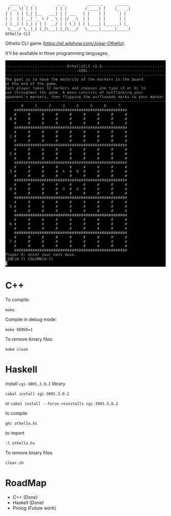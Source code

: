       ____  _   _          _ _          _____ _      _____
     / __ \| | | |        | | |        / ____| |    |_   _|
    | |  | | |_| |__   ___| | | ___   | |    | |      | |  
    | |  | | __| '_ \ / _ \ | |/ _ \  | |    | |      | |  
    | |__| | |_| | | |  __/ | | (_) | | |____| |____ _| |_
     \____/ \__|_| |_|\___|_|_|\___/   \_____|______|_____|   
    Othello CLI                                          


Othello CLI game (https://pt.wikihow.com/Jogar-Othello).

It'll be available in three programming languages.

<img src="https://github.com/SilvaMatteus/OthelloCLI/blob/master/img/screen.png" alt="Game screen. v1.0. C++.">

# C++

To compile:

`make`

Compile in debug mode:

`make DEBUG=1`

To remove binary files:


`make clean`

# Haskell

install `cgi-3001.3.0.2` library


`cabal install cgi-3001.3.0.2`

or `cabal install --force-reinstalls cgi-3001.3.0.2`

to compile

`ghc othello.hs`

to import

`:l othello.hs`

To remove binary files:

`clear.sh`

# RoadMap

- C++ (Done)
- Haskell (Done)
- Prolog (Future work)
